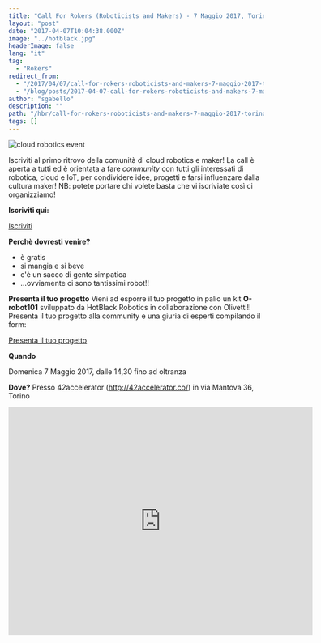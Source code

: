 ```yaml
---
title: "Call For Rokers (Roboticists and Makers) - 7 Maggio 2017, Torino"
layout: "post"
date: "2017-04-07T10:04:38.000Z"
image: "../hotblack.jpg"
headerImage: false
lang: "it"
tag:
  - "Rokers"
redirect_from:
  - "/2017/04/07/call-for-rokers-roboticists-and-makers-7-maggio-2017-torino/"
  - "/blog/posts/2017-04-07-call-for-rokers-roboticists-and-makers-7-maggio-2017-torino"
author: "sgabello"
description: ""
path: "/hbr/call-for-rokers-roboticists-and-makers-7-maggio-2017-torino/"
tags: []
---
```


![cloud robotics event ](./https%3A%2F%2Fcdn.evbuc.com%2Fimages%2F30171570%2F88322724341%2F1%2Foriginal.jpg)

Iscriviti al primo ritrovo della comunità di cloud robotics e maker! La call è aperta a tutti ed è orientata a fare _community_ con tutti gli interessati di robotica, cloud e IoT, per condividere idee, progetti e farsi influenzare dalla cultura maker!
NB: potete portare chi volete basta che vi iscriviate così ci organizziamo!

**Iscriviti qui:**

<a href="https://www.eventbrite.it/e/biglietti-cloud-roker-faire-33518692311" type="button" class="btn btn-lg btn-info">Iscriviti</a>

**Perchè dovresti venire?**

- è gratis
- si mangia e si beve
- c'è un sacco di gente simpatica
- ...ovviamente ci sono tantissimi robot!!

**Presenta il tuo progetto**
Vieni ad esporre il tuo progetto in palio un kit **O-robot101** sviluppato da HotBlack Robotics in collaborazione con Olivetti!!
Presenta il tuo progetto alla community e una giuria di esperti compilando il form:

<a href="https://goo.gl/forms/UYVhW4sgTZcpZdZI2" type="button" class="btn btn-lg btn-info">Presenta il tuo progetto</a>

**Quando**

Domenica 7 Maggio 2017, dalle 14,30 fino ad oltranza

**Dove?**
Presso 42accelerator (http://42accelerator.co/) in via Mantova 36, Torino

<iframe src="https://www.google.com/maps/embed?pb=!1m14!1m8!1m3!1d11270.115904730876!2d7.6984471!3d45.0750653!3m2!1i1024!2i768!4f13.1!3m3!1m2!1s0x0%3A0xf3c0ac9d7d4adf63!2s42Accelerator!5e0!3m2!1sit!2sit!4v1491559960175" width="600" height="450" frameborder="0" style="border:0" allowfullscreen></iframe>
